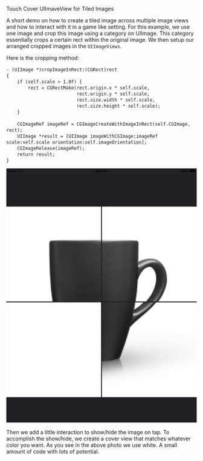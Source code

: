 Touch Cover UIImaveView for Tiled Images

A short demo on how to create a tiled image across multiple image views and how to interact with it in a game like setting. For this example, we use one image and crop this image using a category on UIImage. This category essentially crops a certain rect within the original image. We then setup our arranged cropped images in the ```UIImageViews```.

Here is the cropping method:
```
- (UIImage *)cropImageInRect:(CGRect)rect
{
    if (self.scale > 1.0f) {
        rect = CGRectMake(rect.origin.x * self.scale,
                          rect.origin.y * self.scale,
                          rect.size.width * self.scale,
                          rect.size.height * self.scale);
    }
    
    CGImageRef imageRef = CGImageCreateWithImageInRect(self.CGImage, rect);
    UIImage *result = [UIImage imageWithCGImage:imageRef scale:self.scale orientation:self.imageOrientation];
    CGImageRelease(imageRef);
    return result;
}
```

![](screenshot.png)

Then we add a little interaction to show/hide the image on tap. To accomplish the show/hide, we create a cover view that matches whatever color you want. As you see in the above photo we use white. A small amount of code with lots of potential.